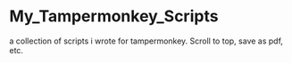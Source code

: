 # My_Tampermonkey_Scripts
a collection of scripts i wrote for tampermonkey. Scroll to top, save as pdf, etc.
